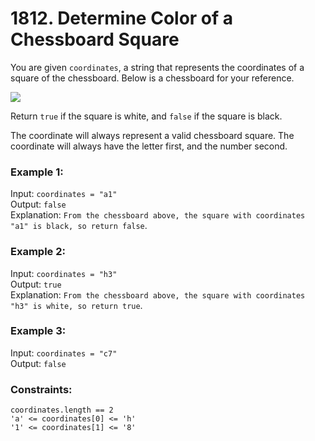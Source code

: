 # 1812. Determine Color of a Chessboard Square   
   
You are given ```coordinates```, a string that represents the coordinates of a square of the chessboard. Below is a chessboard for your reference.   
   
<img src = "https://assets.leetcode.com/uploads/2021/02/19/screenshot-2021-02-20-at-22159-pm.png" style = "size: 200px">   
   
Return ```true``` if the square is white, and ```false``` if the square is black.   
   
The coordinate will always represent a valid chessboard square. The coordinate will always have the letter first, and the number second.   
   
### **Example 1:**   
Input: ```coordinates = "a1"```   
Output: ```false```   
Explanation: ```From the chessboard above, the square with coordinates "a1" is black, so return false```.   
   
### **Example 2:**   
Input: ```coordinates = "h3"```   
Output: ```true```   
Explanation: ```From the chessboard above, the square with coordinates "h3" is white, so return true```.   
   
### **Example 3:**   
Input: ```coordinates = "c7"```   
Output: ```false```   
    
   
### **Constraints:**   
```coordinates.length == 2```   
```'a' <= coordinates[0] <= 'h'```   
```'1' <= coordinates[1] <= '8'```   
